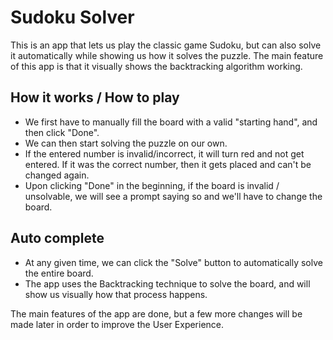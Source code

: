 # Sudoku Solver
This is an app that lets us play the classic game Sudoku, but can also solve it automatically while showing us how it solves the puzzle. The main feature of this app is that it visually shows the backtracking algorithm working.

## How it works / How to play
* We first have to manually fill the board with a valid "starting hand", and then click "Done".
* We can then start solving the puzzle on our own.
* If the entered number is invalid/incorrect, it will turn red and not get entered. If it was the correct number, then it gets placed and can't be changed again.
* Upon clicking "Done" in the beginning, if the board is invalid / unsolvable, we will see a prompt saying so and we'll have to change the board.

## Auto complete
* At any given time, we can click the "Solve" button to automatically solve the entire board.
* The app uses the Backtracking technique to solve the board, and will show us visually how that process happens.

The main features of the app are done, but a few more changes will be made later in order to improve the User Experience.
